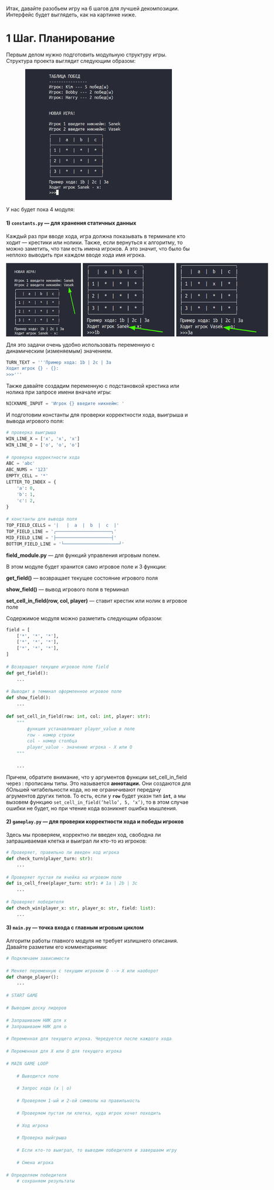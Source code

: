 Итак, давайте разобьем игру на 6 шагов для лучшей декомпозиции. Интерфейс будет выглядеть, как на картинке ниже.

# 1 Шаг. Планирование

Первым делом нужно подготовить модульную структуру игры. Структура проекта выглядит следующим образом:

<p align="center">
  <img src="images/1.png" width="400">  
</p>

У нас будет пока 4 модуля:

#### 1) `constants.py` — для хранения статичных данных

Каждый раз при вводе хода, игра должна показывать в терминале кто ходит — крестики или нолики. Также, если вернуться к алгоритму, то можно заметить, что там есть имена игроков. А это значит, что было бы неплохо выводить при каждом вводе хода имя игрока.

<p style="display: flex; gap: 5px">
  <img src="images/3.png" width="250" height="200">  
  <img src="images/4.png" width="250" height="200">  
  <img src="images/5.png" width="250" height="200">  
</p>

Для это задачи очень удобно использовать переменную с динамическим (изменяемым) значением.

```python
TURN_TEXT = '''Пример хода: 1b | 2c | 3a
Ходит игрок {} - {}:
>>>'''
```

Также давайте создадим переменную с подстановкой крестика или нолика при запросе имени вначале игры:

```python
NICKNAME_INPUT = 'Игрок {} введите никнейм: ' 
```

И подготовим константы для проверки корректности хода, выигрыша и вывода игрового поля:

```python
# проверка выигрыша
WIN_LINE_X = ['x', 'x', 'x']
WIN_LINE_O = ['o', 'o', 'o']

# проверка корректности хода
ABC = 'abc'
ABC_NUMS = '123'
EMPTY_CELL = '*'
LETTER_TO_INDEX = {
    'a': 0,
    'b': 1,
    'c': 2,
}

# константы для вывода поля
TOP_FIELD_CELLS = '|   |  a  |  b  |  c  |'
TOP_FIELD_LINE = '╭─────────────────────╮'
MID_FIELD_LINE = '├─────────────────────┤'
BOTTOM_FIELD_LINE = '└─────────────────────┘'
```

**field_module.py** — для функций управления игровым полем.

В этом модуле будет хранится само игровое поле и 3 функции:

**get_field()** — возвращает текущее состояние игрового поля

**show_field()** — вывод игрового поля в терминал

**set_cell_in_field(row, col, player)** — ставит крестик или нолик в игровое поле

Содержимое модуля можно разметить следующим образом:

```python
field = [
    ['*', '*', '*'],
    ['*', '*', '*'],
    ['*', '*', '*'],
]

# Возвращает текущее игровое поле field
def get_field():
    ...

# Выводит в теминал оформленное игровое поле
def show_field():
    ...

def set_cell_in_field(row: int, col: int, player: str):
    """
        функция устанавливает player_value в поле
        row - номер строки
        col - номер столбца
        player_value - значение игрока - Х или О
    """

    ...
```

Причем, обратите внимание, что у аргументов функции set_cell_in_field через : прописаны типы. Это называется **аннотации.** Они создаются для бОльшей читабельности кода, но не ограничивают передачу агрументов других типов. То есть, если у **`row`** будет указн тип **`int`**, а мы вызовем функцию `set_cell_in_field(’hello’, 5, ‘x’)`, то в этом случае ошибки не будет, но при чтение кода возникнет ошибка мышления.

#### 2) `gameplay.py` — для проверки корректности хода и победы игроков

Здесь мы проверяем, корректно ли введен ход, свободна ли запрашиваемая клетка и выиграл ли кто-то из игроков:

```python
# Проверяет, правильно ли введен ход игрока
def check_turn(player_turn: str):
    ...

# Проверяет пустая ли ячейка на игровом поле
def is_cell_free(player_turn: str): # 1a | 2b | 3c
    ...

# Проверяет победителя
def chech_win(player_x: str, player_o: str, field: list):
    ...

```

#### 3) `main.py` — точка входа с главным игровым циклом

Алгоритм работы главного модуля не требует излишнего описания. Давайте разметим его комментариями:

```python
# Подключаем зависимости

# Меняет переменную с текущим игроком O --> X или наоборот
def change_player():
    ...

# START GAME

# Выводим доску лидеров

# Запрашиваем НИК для х
# Запрашиваем НИК для о

# Переменная для текущего игрока. Чередуется после каждого хода

# Переменная для Х или О для текущего игрока

# MAIN GAME LOOP

    # Выводится поле
    
    # Запрос хода (х | о)

    # Проверяем 1-ый и 2-ой символы на правильность

    # Проверяем пустая ли клетка, куда игрок хочет походить

    # Ход игрока

    # Проверка выйгрыша

    # Если кто-то выиграл, то выводим победителя и завершаем игру

    # Смена игрока

# Определяем победителя
    # сохраняем результаты
```
